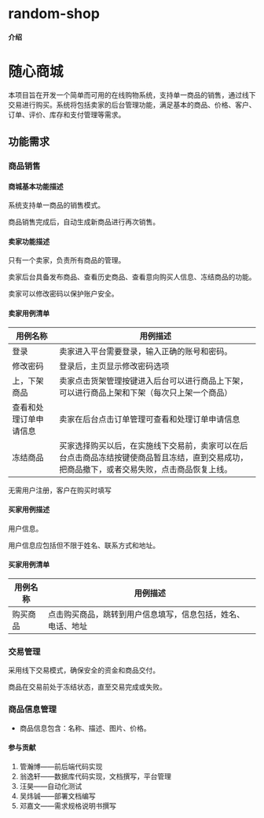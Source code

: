 # random-shop

#### 介绍

# 随心商城

本项目旨在开发一个简单而可用的在线购物系统，支持单一商品的销售，通过线下交易进行购买。系统将包括卖家的后台管理功能，满足基本的商品、价格、客户、订单、评价、库存和支付管理等需求。

## 功能需求

### 商品销售

#### 商城基本功能描述

系统支持单一商品的销售模式。

商品销售完成后，自动生成新商品进行再次销售。

#### 卖家功能描述

只有一个卖家，负责所有商品的管理。

卖家后台具备发布商品、查看历史商品、查看意向购买人信息、冻结商品的功能。

卖家可以修改密码以保护账户安全。

#### 卖家用例清单

| 用例名称 | 用例描述 |
| --- | --- |
| 登录 | 卖家进入平台需要登录，输入正确的账号和密码。 |
| 修改密码 | 登录后，主页显示修改密码选项 |
| 上，下架商品 | 卖家点击货架管理按键进入后台可以进行商品上下架，可以进行商品上架和下架（每次只上架一个商品） |
| 查看和处理订单申请信息 | 卖家在后台点击订单管理可查看和处理订单申请信息 |
| 冻结商品 | 买家选择购买以后，在实施线下交易前，卖家可以在后台点击商品冻结按键使商品暂且冻结，直到交易成功，把商品撤下，或者交易失败，点击商品恢复上线。 |

无需用户注册，客户在购买时填写
#### 买家用例描述
用户信息。

用户信息应包括但不限于姓名、联系方式和地址。

#### 买家用例清单

| 用例名称 | 用例描述 |
| --- | --- |
| 购买商品 | 点击购买商品，跳转到用户信息填写，信息包括，姓名、电话、地址 |

### 交易管理

采用线下交易模式，确保安全的资金和商品交付。

商品在交易前处于冻结状态，直至交易完成或失败。

### 商品信息管理

- 商品信息包含：名称、描述、图片、价格。

#### 参与贡献

1.  管瀚博——前后端代码实现
2.  翁逸轩——数据库代码实现，文档撰写，平台管理
3.  汪昊——自动化测试
4.  吴炜铖——部署文档编写
5.  邓嘉文——需求规格说明书撰写

